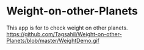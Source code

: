 # Weight-on-other-Planets
This app is for to check weight on other planets.
https://github.com/Tagsahil/Weight-on-other-Planets/blob/master/WeightDemo.gif
